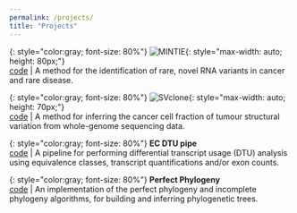 ```yaml
---
permalink: /projects/
title: "Projects"
---
```



{: style="color:gray; font-size: 80%"}
![MINTIE](https://raw.githubusercontent.com/Oshlack/MINTIE/master/img/mintie_logo.png){: style="max-width: auto; height: 80px;"}  
[code](https://github.com/Oshlack/MINTIE) | A method for the identification of rare, novel RNA variants in cancer and rare disease.

{: style="color:gray; font-size: 80%"}
![SVclone](https://raw.githubusercontent.com/mcmero/SVclone/master/img/svclone_logo.png){: style="max-width: auto; height: 70px;"}  
[code](https://github.com/mcmero/SVclone) | A method for inferring the cancer cell fraction of tumour structural variation from whole-genome sequencing data.

{: style="color:gray; font-size: 80%"}
**EC DTU pipe**  
[code](https://github.com/Oshlack/ec-dtu-pipe) | A pipeline for performing differential transcript usage (DTU) analysis using equivalence classes, transcript quantifications and/or exon counts.

{: style="color:gray; font-size: 80%"}
**Perfect Phylogeny**  
[code](https://github.com/mcmero/perfect_phylogeny) | An implementation of the perfect phylogeny and incomplete phylogeny algorithms, for building and inferring phylogenetic trees.
